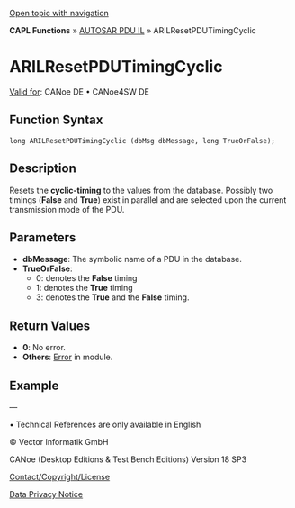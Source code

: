 [Open topic with navigation](../../../../../CANoeDEFamily.htm#Topics/CAPLFunctions/AUTOSARpduIL/Functions/CAPLfunctionARILResetPDUTimingCyclic.md)

**CAPL Functions** » [AUTOSAR PDU IL](../CAPLfunctionsAUTOSARpduILOverview.md) » ARILResetPDUTimingCyclic

# ARILResetPDUTimingCyclic

[Valid for](../../../Shared/FeatureAvailability.md): CANoe DE • CANoe4SW DE

## Function Syntax

```plaintext
long ARILResetPDUTimingCyclic (dbMsg dbMessage, long TrueOrFalse);
```

## Description

Resets the **cyclic-timing** to the values from the database. Possibly two timings (**False** and **True**) exist in parallel and are selected upon the current transmission mode of the PDU.

## Parameters

- **dbMessage**: The symbolic name of a PDU in the database.
- **TrueOrFalse**:
  - 0: denotes the **False** timing
  - 1: denotes the **True** timing
  - 3: denotes the **True** and the **False** timing.

## Return Values

- **0**: No error.
- **Others**: [Error](../../../CANoeCANalyzer/LibrariesPackages/AUTOSARpduIL/AUTOSARpduILReturnCodes.md) in module.

## Example

—

•  Technical References are only available in English

© Vector Informatik GmbH

CANoe (Desktop Editions & Test Bench Editions) Version 18 SP3

[Contact/Copyright/License](../../../Shared/ContactCopyrightLicense.md)

[Data Privacy Notice](https://www.vector.com/int/en/company/get-info/privacy-policy/)